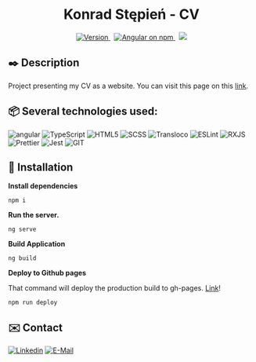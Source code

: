 <h1 align="center">
  Konrad Stępień - CV
</h1>

<p align="center">
  <a href="https://github.com/Kordrad/cv/releases">
    <img src="https://img.shields.io/github/v/tag/Kordrad/cv?color=dark-green&label=Version" alt="Version" />
  </a>&nbsp;
  <a href="https://kordrad.github.io/cv/">
    <img src="https://img.shields.io/badge/Demo-%F0%9F%94%8E-blue" alt="Angular on npm" />
  </a>&nbsp;
  <a>
    <img src="https://img.shields.io/github/package-json/dependency-version/Kordrad/cv/@angular/core?color=dd1b16&label=Angular" />
  </a>
</p>

## ✒️ Description

Project presenting my CV as a website. You can visit this page on this [link](https://kordrad.github.io/cv/).

## 📦 Several technologies used:

![angular](https://img.shields.io/badge/ANGULAR--dd1b16?style=flat-square&logo=angular&logoColor=white)
![TypeScript](https://img.shields.io/badge/TYPESCRIPT--0385D2?style=flat-square&logo=typescript&logoColor=white)
![HTML5](https://img.shields.io/badge/HTML--F37731?style=flat-square&logo=html5&logoColor=white)
![SCSS](https://img.shields.io/badge/SASS--C76395?style=flat-square&logo=SASS&logoColor=white)
![Transloco](https://img.shields.io/badge/Transloco--06c4f1?style=flat-square&logo=Google-Translate&logoColor=white)
![ESLint](https://img.shields.io/badge/ESLint--4930bd?style=flat-square&logo=ESLint&logoColor=white)
![RXJS](https://img.shields.io/badge/RXJS--c2185b?style=flat-square&logo=ReactiveX&logoColor=white)
![Prettier](https://img.shields.io/badge/Prettier--orange?style=flat-square&logo=Prettier&logoColor=white)
![Jest](https://img.shields.io/badge/Jest--944058?style=flat-square&logo=Jest&logoColor=white)
![GIT](https://img.shields.io/badge/GIT--333?style=flat-square&logo=git&logoColor=white)

## 🚀 Installation

**Install dependencies**

    npm i

**Run the server.**

    ng serve

**Build Application**

    ng build

**Deploy to Github pages**

That command will deploy the production build to gh-pages. [Link](https://kordrad.github.io/cv/)!

    npm run deploy

## ✉️ Contact

[![Linkedin](https://img.shields.io/badge/kordrad--369?style=flat-square&logo=linkedin&logoColor=white&color=blue)][linkedin]
[![E-Mail](https://img.shields.io/badge/kord.stp@gmail.com--BB001B?style=flat-square&logo=gmail&logoColor=white)][email]

[linkedin]: https://www.linkedin.com/in/kordrad/
[email]: mailto:kord.stp@gmail.com?subject=Hello%20Konrad,%20From%20Github
